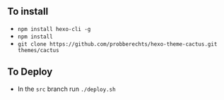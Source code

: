 ## To install

* `npm install hexo-cli -g`
* `npm install`
* `git clone https://github.com/probberechts/hexo-theme-cactus.git themes/cactus`

## To Deploy

* In the `src` branch run  `./deploy.sh`
